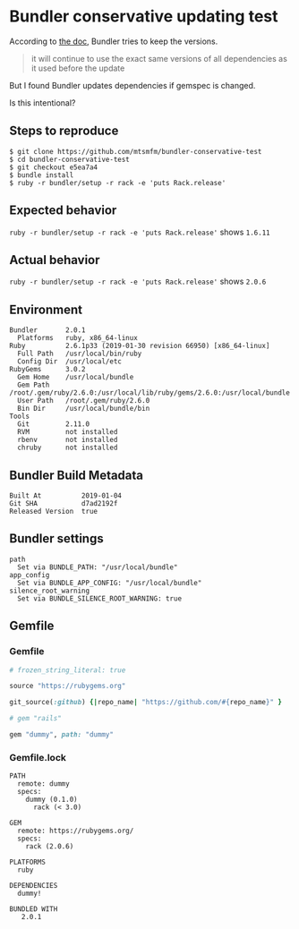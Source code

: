 # Bundler conservative updating test

According to [the doc](https://bundler.io/man/bundle-install.1.html#CONSERVATIVE-UPDATING),
Bundler tries to keep the versions.

> it will continue to use the exact same versions of all dependencies as it used before the update

But I found Bundler updates dependencies if gemspec is changed.

Is this intentional?

## Steps to reproduce

```
$ git clone https://github.com/mtsmfm/bundler-conservative-test
$ cd bundler-conservative-test
$ git checkout e5ea7a4
$ bundle install
$ ruby -r bundler/setup -r rack -e 'puts Rack.release'
```

## Expected behavior

`ruby -r bundler/setup -r rack -e 'puts Rack.release'` shows `1.6.11`

## Actual behavior

`ruby -r bundler/setup -r rack -e 'puts Rack.release'` shows `2.0.6`

## Environment

```
Bundler       2.0.1
  Platforms   ruby, x86_64-linux
Ruby          2.6.1p33 (2019-01-30 revision 66950) [x86_64-linux]
  Full Path   /usr/local/bin/ruby
  Config Dir  /usr/local/etc
RubyGems      3.0.2
  Gem Home    /usr/local/bundle
  Gem Path    /root/.gem/ruby/2.6.0:/usr/local/lib/ruby/gems/2.6.0:/usr/local/bundle
  User Path   /root/.gem/ruby/2.6.0
  Bin Dir     /usr/local/bundle/bin
Tools
  Git         2.11.0
  RVM         not installed
  rbenv       not installed
  chruby      not installed
```

## Bundler Build Metadata

```
Built At          2019-01-04
Git SHA           d7ad2192f
Released Version  true
```

## Bundler settings

```
path
  Set via BUNDLE_PATH: "/usr/local/bundle"
app_config
  Set via BUNDLE_APP_CONFIG: "/usr/local/bundle"
silence_root_warning
  Set via BUNDLE_SILENCE_ROOT_WARNING: true
```

## Gemfile

### Gemfile

```ruby
# frozen_string_literal: true

source "https://rubygems.org"

git_source(:github) {|repo_name| "https://github.com/#{repo_name}" }

# gem "rails"

gem "dummy", path: "dummy"
```

### Gemfile.lock

```
PATH
  remote: dummy
  specs:
    dummy (0.1.0)
      rack (< 3.0)

GEM
  remote: https://rubygems.org/
  specs:
    rack (2.0.6)

PLATFORMS
  ruby

DEPENDENCIES
  dummy!

BUNDLED WITH
   2.0.1
```
